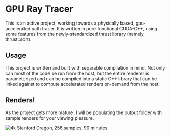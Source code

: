 # GPU Ray Tracer

This is an active project, working towards a physically based, gpu-accelerated path tracer. It is written in pure functional CUDA-C++, using some features from the newly-standardized thrust library (namely, thrust::sort).

## Usage

This project is written and built with separable compilation in mind. Not only can most of the code be run from the host, but the entire renderer is parameterized and can be compiled into a static C++ library that can be linked against to compute accelerated renders on-demand from the host.

## Renders!

As the project gets more mature, I will be populating the output folder with sample renders for your viewing pleasure.

![4k Stanford Dragon, 256 samples, 90 minutes](./output/dragon.png)
